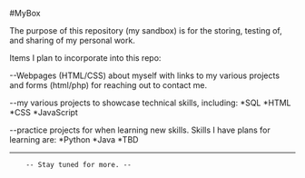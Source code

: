 #MyBox

The purpose of this repository (my sandbox) is for the storing, testing of, and sharing of my personal work.

Items I plan to incorporate into this repo:

--Webpages (HTML/CSS) about myself with links to my various projects and forms (html/php) for reaching out to contact me.

--my various projects to showcase technical skills, including:
	*SQL
	*HTML
	*CSS
	*JavaScript
	
	
--practice projects for when learning new skills. Skills I have plans for learning are:
	*Python
	*Java
	*TBD

-----------------------------------------------------------
		-- Stay tuned for more. --
